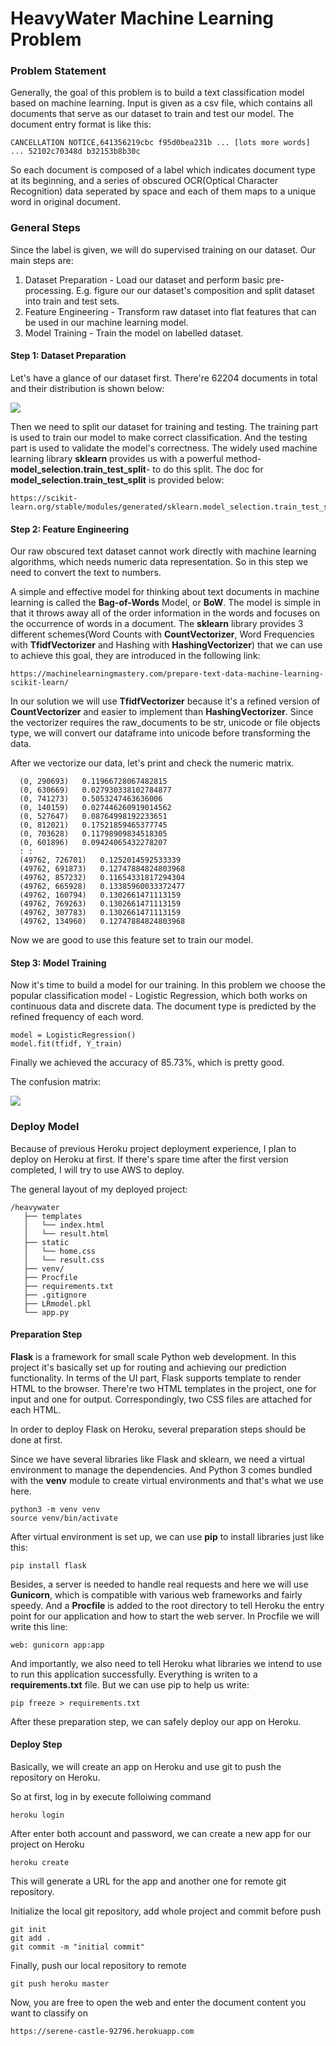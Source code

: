 # HeavyWater Machine Learning Problem



### Problem Statement

Generally, the goal of this problem is to build a text classification model based on machine learning. Input is given as a csv file, which contains all documents that serve as our dataset to train and test our model. The document entry format is like this:

```
CANCELLATION NOTICE,641356219cbc f95d0bea231b ... [lots more words] ... 52102c70348d b32153b8b30c
```

So each document is composed of a label which indicates document type at its beginning, and a series of obscured OCR(Optical Character Recognition) data seperated by space and each of them maps to a unique word in original document.



### General Steps

Since the label is given, we will do supervised training on our dataset. Our main steps are:
1. Dataset Preparation - Load our dataset and perform basic pre-processing. E.g. figure our our dataset's composition and split dataset into train and test sets.
2. Feature Engineering - Transform raw dataset into flat features that can be used in our machine learning model.
3. Model Training - Train the model on labelled dataset.



#### Step 1: Dataset Preparation

Let's have a glance of our dataset first. There're 62204 documents in total and their distribution is shown below:

![](images/data_plot.jpeg)

Then we need to split our dataset for training and testing. The training part is used to train our model to make correct classification. And the testing part is used to validate the model's correctness. 
The widely used machine learning library **sklearn** provides us with a powerful method-**model_selection.train_test_split**- to do this split. 
The doc for **model_selection.train_test_split** is provided below:
```
https://scikit-learn.org/stable/modules/generated/sklearn.model_selection.train_test_split.html
```



#### Step 2: Feature Engineering

Our raw obscured text dataset cannot work directly with machine learning algorithms, which needs numeric data representation. So in this step we need to convert the text to numbers. 

A simple and effective model for thinking about text documents in machine learning is called the **Bag-of-Words** Model, or **BoW**. The model is simple in that it throws away all of the order information in the words and focuses on the occurrence of words in a document. The **sklearn** library provides 3 different schemes(Word Counts with **CountVectorizer**, Word Frequencies with **TfidfVectorizer** and Hashing with **HashingVectorizer**) that we can use to achieve this goal, they are introduced in the following link:
```
https://machinelearningmastery.com/prepare-text-data-machine-learning-scikit-learn/
```
In our solution we will use **TfidfVectorizer** because it's a refined version of **CountVectorizer** and easier to implement than **HashingVectorizer**. Since the vectorizer requires the raw_documents to be str, unicode or file objects type, we will convert our dataframe into unicode before transforming the data. 

After we vectorize our data, let's print and check the numeric matrix.
```
  (0, 290693)	0.11966728067482815
  (0, 630669)	0.027930338102784877
  (0, 741273)	0.5053247463636006
  (0, 140159)	0.027446260919014562
  (0, 527647)	0.08764998192233651
  (0, 812021)	0.17521859465377745
  (0, 703628)	0.11798909834518305
  (0, 601896)	0.09424065432278207
  :	:
  (49762, 726701)	0.1252014592533339
  (49762, 691873)	0.12747884824803968
  (49762, 857232)	0.11654331817294304
  (49762, 665928)	0.13385960033372477
  (49762, 160794)	0.1302661471113159
  (49762, 769263)	0.1302661471113159
  (49762, 307783)	0.1302661471113159
  (49762, 134960)	0.12747884824803968
```
Now we are good to use this feature set to train our model.



#### Step 3: Model Training

Now it's time to build a model for our training. In this problem we choose the popular classification model - Logistic Regression, which both works on continuous data and discrete data. The document type is predicted by the refined frequency of each word.
```
model = LogisticRegression()
model.fit(tfidf, Y_train)
```
Finally we achieved the accuracy of 85.73%, which is pretty good.

The confusion matrix:

![](images/cm.png)

### Deploy Model

Because of previous Heroku project deployment experience, I plan to deploy on Heroku at first. If there's spare time after the first version completed, I will try to use AWS to deploy.

The general layout of my deployed project:
```
/heavywater
   ├── templates
   │   └── index.html
   │   └── result.html
   ├── static
   │   └── home.css
   │   └── result.css
   ├── venv/
   ├── Procfile
   ├── requirements.txt
   ├── .gitignore
   ├── LRmodel.pkl
   └── app.py
```

#### Preparation Step

**Flask** is a framework for small scale Python web development. In this project it's basically set up for routing and achieving our prediction functionality. In terms of the UI part, Flask supports template to render HTML to the browser. There're two HTML templates in the project, one for input and one for output. Correspondingly, two CSS files are attached for each HTML.

In order to deploy Flask on Heroku, several preparation steps should be done at first.

Since we have several libraries like Flask and sklearn, we need a virtual environment to manage the dependencies. And Python 3 comes bundled with the **venv** module to create virtual environments and that's what we use here.
```
python3 -m venv venv
source venv/bin/activate
```

After virtual environment is set up, we can use **pip** to install libraries just like this:
```
pip install flask
```

Besides, a server is needed to handle real requests and here we will use **Gunicorn**, which is compatible with various web frameworks and fairly speedy. And a **Procfile** is added to the root directory to tell Heroku the entry point for our application and how to start the web server. In Procfile we will write this line:
```
web: gunicorn app:app
```

And importantly, we also need to tell Heroku what libraries we intend to use to run this application successfully. Everything is writen to a **requirements.txt** file. But we can use pip to help us write:
```
pip freeze > requirements.txt
```

After these preparation step, we can safely deploy our app on Heroku.



#### Deploy Step

Basically, we will create an app on Heroku and use git to push the repository on Heroku.

So at first, log in by execute folloiwing command
```
heroku login
```

After enter both account and password, we can create a new app for our project on Heroku
```
heroku create
```
This will generate a URL for the app and another one for remote git repository.

Initialize the local git repository, add whole project and commit before push
```
git init
git add .
git commit -m "initial commit"
```

Finally, push our local repository to remote
```
git push heroku master
```

Now, you are free to open the web and enter the document content you want to classify on
```
https://serene-castle-92796.herokuapp.com
```
